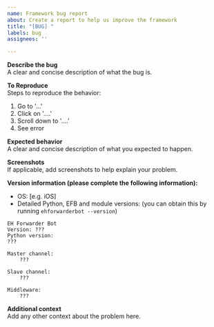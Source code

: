 ```yaml
---
name: Framework bug report
about: Create a report to help us improve the framework
title: "[BUG] "
labels: bug
assignees: ''

---
```


<!--
ATTENTION:
Please ensure that the bug is about THE FRAMEWORK ITSELF.
Bugs caused by installed modules should go to their respective repositories.
Irrelevant issues will be locked, transferred, or removed.

Please only write in English.
-->
**Describe the bug**  
A clear and concise description of what the bug is.

**To Reproduce**  
Steps to reproduce the behavior:
1. Go to '...'
2. Click on '....'
3. Scroll down to '....'
4. See error

**Expected behavior**  
A clear and concise description of what you expected to happen.

**Screenshots**  
If applicable, add screenshots to help explain your problem.

**Version information (please complete the following information):**  
- OS: [e.g. iOS]
- Detailed Python, EFB and module versions: (you can obtain this by running `ehforwarderbot --version`)

```
EH Forwarder Bot
Version: ???
Python version:
???

Master channel:
    ???

Slave channel:
    ???

Middleware:
    ???
```


**Additional context**  
Add any other context about the problem here.
